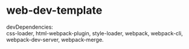 # web-dev-template

devDependencies:  
    css-loader,
    html-webpack-plugin,
    style-loader,
    webpack,
    webpack-cli,
    webpack-dev-server,
    webpack-merge.
